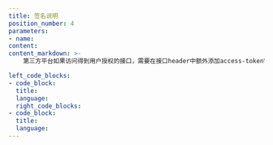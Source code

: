 ```yaml
---
title: 签名说明
position_number: 4
parameters:
- name:
content:
content_markdown: >-
    第三方平台如果访问得到用户授权的接口，需要在接口header中额外添加access-token字段，字段value的获取参考[这里](https://doc.xt.com/#third_party_oauth2_cngetToken)

left_code_blocks:
- code_block:
  title:
  language:
  right_code_blocks:
- code_block:
  title:
  language:
---
```



